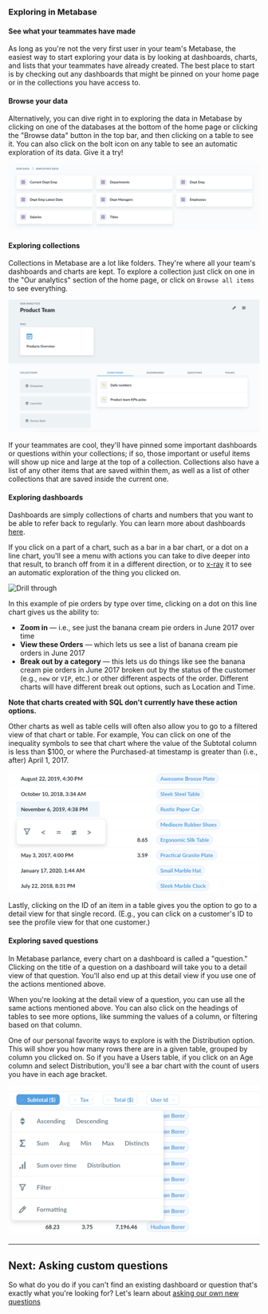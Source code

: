 ### Exploring in Metabase

#### See what your teammates have made
As long as you're not the very first user in your team's Metabase, the easiest way to start exploring your data is by looking at dashboards, charts, and lists that your teammates have already created. The best place to start is by checking out any dashboards that might be pinned on your home page or in the collections you have access to.

#### Browse your data
Alternatively, you can dive right in to exploring the data in Metabase by clicking on one of the databases at the bottom of the home page or clicking the "Browse data" button in the top bar, and then clicking on a table to see it. You can also click on the bolt icon on any table to see an automatic exploration of its data. Give it a try!

![Browse data](./images/browse-data.png)

#### Exploring collections
Collections in Metabase are a lot like folders. They're where all your team's dashboards and charts are kept. To explore a collection just click on one in the "Our analytics" section of the home page, or click on `Browse all items` to see everything.

![A collection](./images/collection-detail.png)

If your teammates are cool, they'll have pinned some important dashboards or questions within your collections; if so, those important or useful items will show up nice and large at the top of a collection. Collections also have a list of any other items that are saved within them, as well as a list of other collections that are saved inside the current one.

#### Exploring dashboards
Dashboards are simply collections of charts and numbers that you want to be able to refer back to regularly. You can learn more about dashboards [here](07-dashboards.md).

If you click on a part of a chart, such as a bar in a bar chart, or a dot on a line chart, you'll see a menu with actions you can take to dive deeper into that result, to branch off from it in a different direction, or to [x-ray](14-x-rays.md) it to see an automatic exploration of the thing you clicked on.

![Drill through](images/drill-through/drill-through.png)

In this example of pie orders by type over time, clicking on a dot on this line chart gives us the ability to:
- **Zoom in** — i.e., see just the banana cream pie orders in June 2017 over time
- **View these Orders** — which lets us see a list of banana cream pie orders in June 2017
- **Break out by a category** — this lets us do things like see the banana cream pie orders in June 2017 broken out by the status of the customer (e.g., `new` or `VIP`, etc.) or other different aspects of the order. Different charts will have different break out options, such as Location and Time.

**Note that charts created with SQL don't currently have these action options.**

Other charts as well as table cells will often also allow you to go to a filtered view of that chart or table. For example, You can click on one of the inequality symbols to see that chart where the value of the Subtotal column is less than $100, or where the Purchased-at timestamp is greater than (i.e., after) April 1, 2017.

![Inequality filters](images/drill-through/inequality-filters.png)

Lastly, clicking on the ID of an item in a table gives you the option to go to a detail view for that single record. (E.g., you can click on a customer's ID to see the profile view for that one customer.)

#### Exploring saved questions
In Metabase parlance, every chart on a dashboard is called a "question." Clicking on the title of a question on a dashboard will take you to a detail view of that question. You'll also end up at this detail view if you use one of the actions mentioned above.

When you're looking at the detail view of a question, you can use all the same actions mentioned above. You can also click on the headings of tables to see more options, like summing the values of a column, or filtering based on that column.

One of our personal favorite ways to explore is with the Distribution option. This will show you how many rows there are in a given table, grouped by column you clicked on. So if you have a Users table, if you click on an Age column and select Distribution, you'll see a bar chart with the count of users you have in each age bracket.

![Heading actions](images/drill-through/heading-actions.png)

---

## Next: Asking custom questions
So what do you do if you can't find an existing dashboard or question that's exactly what you're looking for? Let's learn about [asking our own new questions](04-asking-questions.md)
